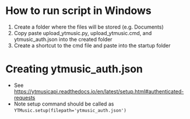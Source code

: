 # How to run script in Windows

1. Create a folder where the files will be stored (e.g. Documents)
2. Copy paste upload_ytmusic.py, upload_ytmusic.cmd, and ytmusic_auth.json into the created folder
3. Create a shortcut to the cmd file and paste into the startup folder

# Creating ytmusic_auth.json
- See https://ytmusicapi.readthedocs.io/en/latest/setup.html#authenticated-requests
- Note setup command should be called as `YTMusic.setup(filepath='ytmusic_auth.json')`